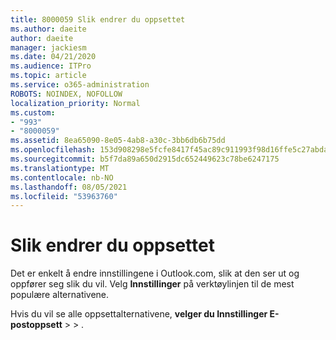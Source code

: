 ```yaml
---
title: 8000059 Slik endrer du oppsettet
ms.author: daeite
author: daeite
manager: jackiesm
ms.date: 04/21/2020
ms.audience: ITPro
ms.topic: article
ms.service: o365-administration
ROBOTS: NOINDEX, NOFOLLOW
localization_priority: Normal
ms.custom:
- "993"
- "8000059"
ms.assetid: 8ea65090-8e05-4ab8-a30c-3bb6db6b75dd
ms.openlocfilehash: 153d908298e5fcfe8417f45ac89c911993f98d16ffe5c27abda4b6f3959002c0
ms.sourcegitcommit: b5f7da89a650d2915dc652449623c78be6247175
ms.translationtype: MT
ms.contentlocale: nb-NO
ms.lasthandoff: 08/05/2021
ms.locfileid: "53963760"
---
```

# <a name="how-to-change-your-layout"></a>Slik endrer du oppsettet

Det er enkelt å endre innstillingene i Outlook.com, slik at den ser ut og oppfører seg slik du vil. Velg **Innstillinger** på verktøylinjen til de mest populære alternativene.

Hvis du vil se alle oppsettalternativene, **velger du Innstillinger E-postoppsett**  >    >  [](https://outlook.live.com/mail/options/mail/layout).
  